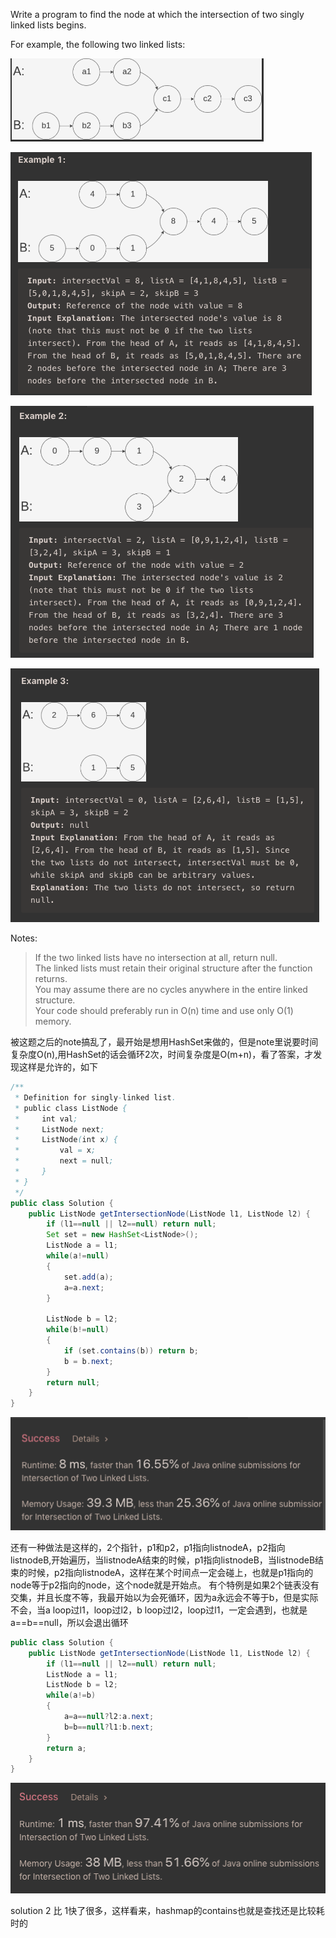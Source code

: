 Write a program to find the node at which the intersection of two singly linked lists begins.

For example, the following two linked lists:

![GitHub Logo](/image/160.1.png)

![GitHub Logo](/image/160.2.png)

![GitHub Logo](/image/160.3.png)

![GitHub Logo](/image/160.4.png)


Notes:

>If the two linked lists have no intersection at all, return null.<br>
The linked lists must retain their original structure after the function returns.<br>
You may assume there are no cycles anywhere in the entire linked structure.<br>
Your code should preferably run in O(n) time and use only O(1) memory.

被这题之后的note搞乱了，最开始是想用HashSet来做的，但是note里说要时间复杂度O(n),用HashSet的话会循环2次，时间复杂度是O(m+n)，看了答案，才发现这样是允许的，如下

```java
/**
 * Definition for singly-linked list.
 * public class ListNode {
 *     int val;
 *     ListNode next;
 *     ListNode(int x) {
 *         val = x;
 *         next = null;
 *     }
 * }
 */
public class Solution {
    public ListNode getIntersectionNode(ListNode l1, ListNode l2) {
        if (l1==null || l2==null) return null;
        Set set = new HashSet<ListNode>();
        ListNode a = l1;
        while(a!=null)
        {
            set.add(a);
            a=a.next;
        }
        
        ListNode b = l2;
        while(b!=null)
        {
            if (set.contains(b)) return b;
            b = b.next;
        }
        return null;
    }
}
```

![GitHub Logo](/image/160.6.png)

还有一种做法是这样的，2个指针，p1和p2，p1指向listnodeA，p2指向listnodeB,开始遍历，当listnodeA结束的时候，p1指向listnodeB，当listnodeB结束的时候，p2指向listnodeA，这样在某个时间点一定会碰上，也就是p1指向的node等于p2指向的node，这个node就是开始点。
有个特例是如果2个链表没有交集，并且长度不等，我最开始以为会死循环，因为a永远会不等于b，但是实际不会，当a loop过l1，loop过l2，b loop过l2，loop过l1，一定会遇到，也就是a==b==null，所以会退出循环

```java
public class Solution {
    public ListNode getIntersectionNode(ListNode l1, ListNode l2) {
        if (l1==null || l2==null) return null;
        ListNode a = l1;
        ListNode b = l2;
        while(a!=b)
        {            
            a=a==null?l2:a.next;
            b=b==null?l1:b.next;
        }
        return a;
    }
}
```

![GitHub Logo](/image/160.5.png)

solution 2 比 1快了很多，这样看来，hashmap的contains也就是查找还是比较耗时的